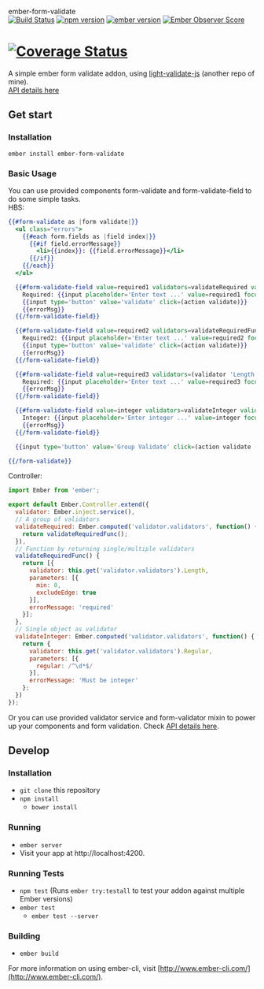 ember-form-validate    
[![Build Status](https://travis-ci.org/JennieJi/ember-form-validate.svg?branch=master)](https://travis-ci.org/JennieJi/ember-form-validate) 
[![npm version](https://badge.fury.io/js/ember-form-validate.svg)](https://badge.fury.io/js/ember-form-validate) 
[![ember version](https://embadge.io/v1/jennieji/ember-form-validate/master/ember-cli.svg)](https://badge.fury.io/js/ember-form-validate)
[![Ember Observer Score](https://emberobserver.com/badges/ember-form-validate.svg)](https://emberobserver.com/addons/ember-form-validate)

[![Coverage Status](https://coveralls.io/repos/github/JennieJi/ember-form-validate/badge.svg?branch=master)](https://coveralls.io/github/JennieJi/ember-form-validate?branch=master)
=====
A simple ember form validate addon, using [light-validate-js](https://github.com/JennieJi/light-validate-js) (another repo of mine).    
[API details here](DOC.md)  

## Get start
### Installation
`ember install ember-form-validate`    
### Basic Usage
You can use provided components form-validate and form-validate-field to do some simple tasks.    
HBS:
```hbs
{{#form-validate as |form validate|}}
  <ul class="errors">
    {{#each form.fields as |field index|}}
      {{#if field.errorMessage}}
        <li>{{index}}: {{field.errorMessage}}</li>
      {{/if}}
    {{/each}}
  </ul>

  {{#form-validate-field value=required1 validators=validateRequired validatorGroup=form as |validate errorMsg|}}
    Required: {{input placeholder='Enter text ...' value=required1 focus-out=(action validate)}}
    {{input type='button' value='validate' click=(action validate)}} 
    {{errorMsg}}
  {{/form-validate-field}}

  {{#form-validate-field value=required2 validators=validateRequiredFunc validatorGroup=form as |validate errorMsg|}}
    Required2: {{input placeholder='Enter text ...' value=required2 focus-out=(action validate)}}
    {{input type='button' value='validate' click=(action validate)}} 
    {{errorMsg}}
  {{/form-validate-field}}

  {{#form-validate-field value=required3 validators=(validator 'Length' params=(hash excludeEdge=true) errorMessage='This field is required!') validatorGroup=form as |validate errorMsg|}}
    Required: {{input placeholder='Enter text ...' value=required3 focus-out=(action validate)}}
    {{errorMsg}}
  {{/form-validate-field}}

  {{#form-validate-field value=integer validators=validateInteger validatorGroup=form as |validate errorMsg|}}
    Integer: {{input placeholder='Enter integer ...' value=integer focus-out=(action validate)}} 
    {{errorMsg}}
  {{/form-validate-field}}

  {{input type='button' value='Group Validate' click=(action validate (action 'submitForm'))}}

{{/form-validate}}
```
Controller:
```javascript
import Ember from 'ember';

export default Ember.Controller.extend({
  validator: Ember.inject.service(),
  // A group of validators
  validateRequired: Ember.computed('validator.validators', function() {
    return validateRequiredFunc();
  }),
  // Function by returning single/multiple validators
  validateRequiredFunc() {
    return [{
      validator: this.get('validator.validators').Length,
      parameters: [{
        min: 0,
        excludeEdge: true
      }],
      errorMessage: 'required'
    }];
  },
  // Single object as validator
  validateInteger: Ember.computed('validator.validators', function() {
    return {
      validator: this.get('validator.validators').Regular,
      parameters: [{
        regular: /^\d*$/
      }],
      errorMessage: 'Must be integer'
    };
  })
});
```

Or you can use provided validator service and form-validator mixin to power up your components and form validation. Check [API details here](DOC.md).

## Develop
### Installation

- `git clone` this repository
- `npm install`
  - `bower install`

### Running

- `ember server`
- Visit your app at http://localhost:4200.

### Running Tests

- `npm test` (Runs `ember try:testall` to test your addon against multiple Ember versions)
- `ember test`
  - `ember test --server`

### Building

- `ember build`

For more information on using ember-cli, visit [http://www.ember-cli.com/](http://www.ember-cli.com/).
